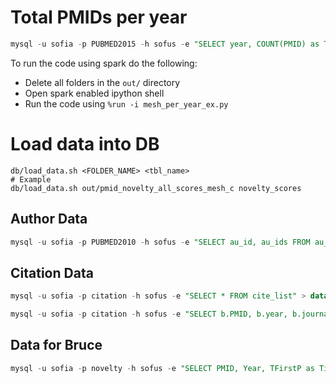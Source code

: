 # Total PMIDs per year

```sql
mysql -u sofia -p PUBMED2015 -h sofus -e "SELECT year, COUNT(PMID) as TotalPMID FROM Articles WHERE mesh IS NOT NULL AND mesh != '-' GROUP BY year ORDER BY year;" > out/PMID_PER_YEAR.tsv
```

To run the code using spark do the following:
 * Delete all folders in the `out/` directory
 * Open spark enabled ipython shell
 * Run the code using `%run -i mesh_per_year_ex.py`


# Load data into DB
```
db/load_data.sh <FOLDER_NAME> <tbl_name>
# Example
db/load_data.sh out/pmid_novelty_all_scores_mesh_c novelty_scores
```

## Author Data

```sql
mysql -u sofia -p PUBMED2010 -h sofus -e "SELECT au_id, au_ids FROM au_clst_all" > data/Authors.txt
```

## Citation Data

```sql
mysql -u sofia -p citation -h sofus -e "SELECT * FROM cite_list" > data/Citelist.txt
```

```sql
mysql -u sofia -p citation -h sofus -e "SELECT b.PMID, b.year, b.journal, a.Ncitedby FROM cite_list as a JOIN PUBMED2015.Articles as b ON a.PMID = b.PMID" > data/pmid_yr_journal_ncitedby.txt
```

## Data for Bruce

```sql
mysql -u sofia -p novelty -h sofus -e "SELECT PMID, Year, TFirstP as TimeNovelty, VolFirstP as VolumeNovelty, Pair_TFirstP as PairTimeNovelty, Pair_VolFirstP as PairVolumeNovelty FROM novelty_scores" > out/PubMed2015_NoveltyData.txt
```

